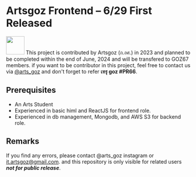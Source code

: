 # Artsgoz Frontend – 6/29 First Released

<img src="https://www.arts.chula.ac.th/goz/asset/icons/aw-nav.png" height='50px'/>
This project is contributed by Artsgoz (ก.อศ.) in 2023 and planned to be completed within the end of June, 2024 and will be transfered to GOZ67 members.
if you want to be contributor in this project, feel free to contact us via <a href="https://www.instagram.com/arts_goz" target="_blank">@arts_goz</a> and don't forget to refer <strong>เทรุ goz #PR66</strong>.

## Prerequisites
- An Arts Student
- Experienced in basic himl and ReactJS for frontend role.
- Experienced in db management, Mongodb, and AWS S3 for backend role.


## Remarks
If you find any errors, please contact @arts_goz instagram or it.artsgoz@gmail.com.
and this repository is only visible for related users ***not for public release***.
